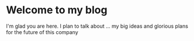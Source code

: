 # Welcome to my blog

I'm glad you are here. I plan to talk about ...
my big ideas and glorious plans for the future of this company
